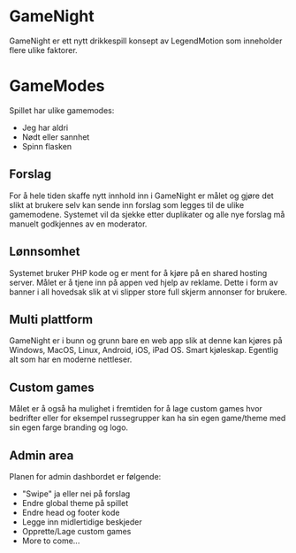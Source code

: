 # GameNight

GameNight er ett nytt drikkespill konsept av LegendMotion som inneholder flere ulike faktorer.


# GameModes

Spillet har ulike gamemodes:

 - Jeg har aldri
 - Nødt eller sannhet
 - Spinn flasken

## Forslag

For å hele tiden skaffe nytt innhold inn i GameNight er målet og gjøre det slikt at brukere selv kan sende inn forslag som legges til de ulike gamemodene. Systemet vil da sjekke etter duplikater og alle nye forslag må manuelt godkjennes av en moderator.

## Lønnsomhet

Systemet bruker PHP kode og er ment for å kjøre på en shared hosting server. Målet er å tjene inn på appen ved hjelp av reklame. Dette i form av banner i all hovedsak slik at vi slipper store full skjerm annonser for brukere.

## Multi plattform

GameNight er i bunn og grunn bare en web app slik at denne kan kjøres på Windows, MacOS, Linux, Android, iOS, iPad OS. Smart kjøleskap. Egentlig alt som har en moderne nettleser.

## Custom games

Målet er å også ha mulighet i fremtiden for å lage custom games hvor bedrifter eller for eksempel russegrupper kan ha sin egen game/theme med sin egen farge branding og logo.

## Admin area

Planen for admin dashbordet er følgende:

 - "Swipe" ja eller nei på forslag
 - Endre global theme på spillet
 - Endre head og footer kode
 - Legge inn midlertidige beskjeder
 - Opprette/Lage custom games
 - More to come...
